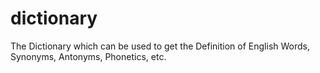 # dictionary
The Dictionary which can be used to get the Definition of English Words, Synonyms, Antonyms, Phonetics, etc.
